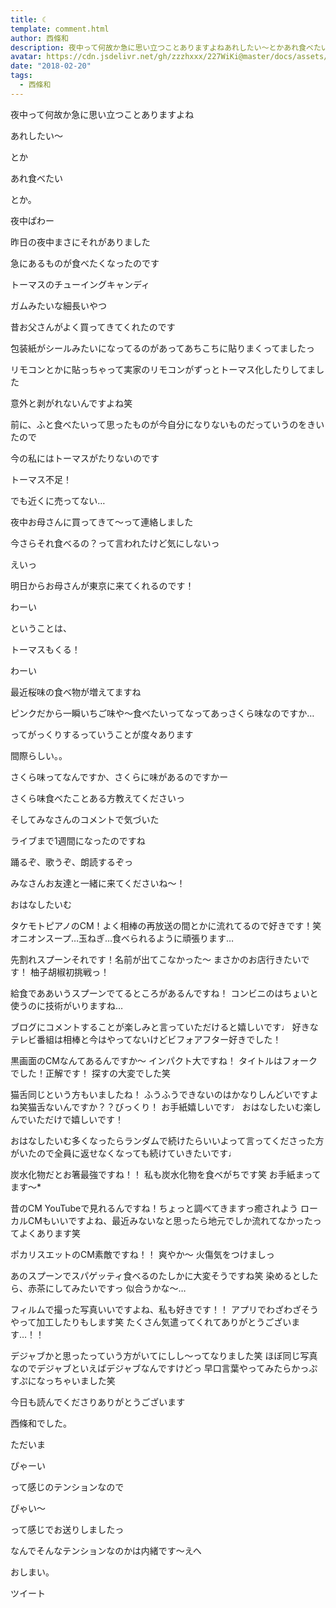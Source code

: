 ```yaml
---
title: ☾
template: comment.html
author: 西條和
description: 夜中って何故か急に思い立つことありますよねあれしたい〜とかあれ食べたいとか。夜中ぱわー昨日の夜中まさにそれがありました急にあるものが食べたくなった...
avatar: https://cdn.jsdelivr.net/gh/zzzhxxx/227WiKi@master/docs/assets/photo/avatar/nagomi.jpg
date: "2018-02-20"
tags:
  - 西條和
---
```









夜中って何故か急に思い立つことありますよね





あれしたい〜





とか





あれ食べたい




とか。






夜中ぱわー







昨日の夜中まさにそれがありました





急にあるものが食べたくなったのです









トーマスのチューイングキャンディ







ガムみたいな細長いやつ






昔お父さんがよく買ってきてくれたのです







包装紙がシールみたいになってるのがあってあちこちに貼りまくってましたっ







リモコンとかに貼っちゃって実家のリモコンがずっとトーマス化したりしてました



意外と剥がれないんですよね笑







前に、ふと食べたいって思ったものが今自分になりないものだっていうのをきいたので








今の私にはトーマスがたりないのです







トーマス不足！





でも近くに売ってない…





夜中お母さんに買ってきて〜って連絡しました






今さらそれ食べるの？って言われたけど気にしないっ





えいっ





明日からお母さんが東京に来てくれるのです！




わーい





ということは、






トーマスもくる！





わーい






最近桜味の食べ物が増えてますね




ピンクだから一瞬いちご味や〜食べたいってなってあっさくら味なのですか…




ってがっくりするっていうことが度々あります




間際らしい。。






さくら味ってなんですか、さくらに味があるのですかー





さくら味食べたことある方教えてくださいっ








そしてみなさんのコメントで気づいた




ライブまで1週間になったのですね






踊るぞ、歌うぞ、朗読するぞっ




みなさんお友達と一緒に来てくださいね〜！









おはなしたいむ








タケモトピアノのCM！よく相棒の再放送の間とかに流れてるので好きです！笑
オニオンスープ…玉ねぎ…食べられるように頑張ります…





先割れスプーンそれです！名前が出てこなかった〜
まさかのお店行きたいです！
柚子胡椒初挑戦っ！




給食でああいうスプーンでてるところがあるんですね！
コンビニのはちょいと使うのに技術がいりますね…




ブログにコメントすることが楽しみと言っていただけると嬉しいです♩
好きなテレビ番組は相棒と今はやってないけどビフォアフター好きでした！





黒画面のCMなんてあるんですか〜
インパクト大ですね！
タイトルはフォークでした！正解です！
探すの大変でした笑





猫舌同じという方もいましたね！
ふうふうできないのはかなりしんどいですよね笑猫舌ないんですか？？びっくり！
お手紙嬉しいです♩
おはなしたいむ楽しんでいただけで嬉しいです！





おはなしたいむ多くなったらランダムで続けたらいいよって言ってくださった方がいたので全員に返せなくなっても続けていきたいです♩




炭水化物だとお箸最強ですね！！
私も炭水化物を食べがちです笑
お手紙まってます〜*




昔のCM YouTubeで見れるんですね！ちょっと調べてきますっ癒されよう
ローカルCMもいいですよね、最近みないなと思ったら地元でしか流れてなかったってよくあります笑





ポカリスエットのCM素敵ですね！！
爽やか〜
火傷気をつけましっ




あのスプーンでスパゲッティ食べるのたしかに大変そうですね笑
染めるとしたら、赤茶にしてみたいですっ
似合うかな〜…





フィルムで撮った写真いいですよね、私も好きです！！
アプリでわざわざそうやって加工したりもします笑
たくさん気遣ってくれてありがとうございます…！！





デジャブかと思ったっていう方がいてにしし〜ってなりました笑
ほぼ同じ写真なのでデジャブといえばデジャブなんですけどっ
早口言葉やってみたらかっぷすぷになっちゃいました笑








今日も読んでくださりありがとうございます





西條和でした。






ただいま




ぴゃーい





って感じのテンションなので





ぴゃい〜





って感じでお送りしましたっ






なんでそんなテンションなのかは内緒です〜えへ









おしまい。


ツイート



